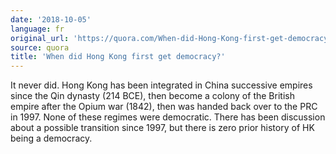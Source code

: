 ```yaml
---
date: '2018-10-05'
language: fr
original_url: 'https://quora.com/When-did-Hong-Kong-first-get-democracy/answer/Clément-Renaud'
source: quora
title: 'When did Hong Kong first get democracy?'
---
```


It never did. Hong Kong has been integrated in China successive empires
since the Qin dynasty (214 BCE), then become a colony of the British
empire after the Opium war (1842), then was handed back over to the PRC
in 1997. None of these regimes were democratic. There has been
discussion about a possible transition since 1997, but there is zero
prior history of HK being a democracy.
